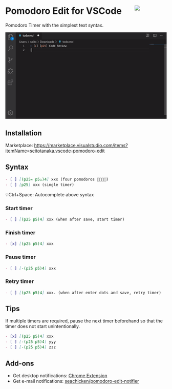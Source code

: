 # <img src="https://raw.githubusercontent.com/seachicken/pomodoro-edit-core/master/.github/logo.png" align="right" width="100"> Pomodoro Edit for VSCode

Pomodoro Timer with the simplest text syntax.

![Demonstration](.github/demo.gif)

## Installation

Marketplace: https://marketplace.visualstudio.com/items?itemName=seitotanaka.vscode-pomodoro-edit

## Syntax

```md
- [ ] [(p25✍️ p5☕️)4] xxx (four pomodoros 🍅🍅🍅🍅) 
- [ ] [p25] xxx (single timer)
```

💡Ctrl+Space: Autocomplete above syntax

### Start timer

```md
- [ ] [(p25 p5)4] xxx (when after save, start timer)
```

### Finish timer

```md
- [x] [(p25 p5)4] xxx
```

### Pause timer

```md
- [ ] [-(p25 p5)4] xxx
```

### Retry timer

```md
- [ ] [(p25 p5)4] xxx. (when after enter dots and save, retry timer)
```

## Tips

If multiple timers are required, pause the next timer beforehand so that the timer does not start unintentionally.

```md
- [x] [(p25 p5)4] xxx
- [ ] [-(p25 p5)4] yyy
- [ ] [-(p25 p5)4] zzz
```

## Add-ons

- Get desktop notifications: [Chrome Extension](https://chrome.google.com/webstore/detail/pomodoro-edit/mijjbmjlpkgjjpfkekdjgnkemlcfpcpo)
- Get e-mail notifications: [seachicken/pomodoro-edit-notifier](https://github.com/seachicken/pomodoro-edit-notifier)
